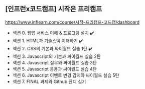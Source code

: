 ## [인프런x코드캠프] 시작은 프리캠프
https://www.inflearn.com/course/시작-프리캠프-코드캠/dashboard

- 섹션 0. 웹앱 서비스 이해 & 프로그램 설치 ✔️    
- 섹션 1. HTML과 기술스택 이해하기 ✔️   
- 섹션 2. CSS의 기본과 싸이월드 실습 1탄 ✔️   
- 섹션 3. Javascript의 기본과 싸이월드 실습 2탄   
- 섹션 4. Javascript 실무와 싸이월드 실습 3탄   
- 섹션 5. Javascript 응용과 싸이월드 실습 4탄   
- 섹션 6. Javascript 이벤트 변경 감지와 싸이월드 실습 5탄   
- 섹션 7. FINAL 과제와 Github 잔디 심기   

